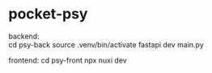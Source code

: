 # pocket-psy
backend:  
cd psy-back
source .venv/bin/activate
fastapi dev main.py

frontend: 
cd psy-front
npx nuxi dev 
